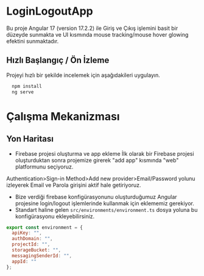 
# LoginLogoutApp

Bu proje Angular 17 (version 17.2.2) ile Giriş ve Çıkış işlemini basit bir düzeyde sunmakta ve UI kısmında mouse tracking/mouse hover glowing efektini sunmaktadır.




## Hızlı Başlangıç / Ön İzleme

Projeyi hızlı bir şekilde incelemek için aşağıdakileri uygulayın.

```bash 
  npm install
  ng serve
```
    
# Çalışma Mekanizması


 ## Yon Haritası

- Firebase projesi oluşturma ve app ekleme
İlk olarak bir Firebase projesi oluşturduktan sonra projemize girerek "add app" kısmında "web" platformunu seçiyoruz. 

Authentication>Sign-in Method>Add new provider>Email/Password yolunu izleyerek Email ve Parola girişini aktif hale getiriyoruz.

- Bize verdiği firebase konfigürasyonunu oluşturduğumuz Angular projesine login/logout işlemlerinde kullanmak için eklememiz gerekiyor. 
- Standart haline gelen ``` src/environments/environment.ts ``` dosya yoluna bu konfigürasyonu ekleyebilirsiniz.

```javascript
export const environment = {
  apiKey: "",
  authDomain: "",
  projectId: "",
  storageBucket: "",
  messagingSenderId: "",
  appId: ""
};
```



  
